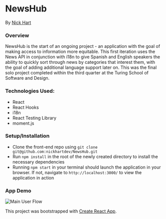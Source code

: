 # NewsHub
By [Nick Hart](https://github.com/nickhartdev/)

### Overview  
NewsHub is the start of an ongoing project - an application with the goal of making access to information more equitable. This first iteration uses the News API in conjunction with i18n to give Spanish and English speakers the ability to quickly sort through news by categories that interest them, with the goal of adding additional language support later on. This was the final solo project completed within the third quarter at the Turing School of Software and Design.

### Technologies Used:
* React
* React Hooks
* i18n
* React Testing Library
* moment.js

### Setup/Installation
- Clone the front-end repo using `git clone git@github.com:nickhartdev/NewsHub.git`
- Run `npm install` in the root of the newly created directory to install the necessary dependencies
- Running `npm start` in your terminal should launch the application in your browser. If not, navigate to `http://localhost:3000/` to view the application in action

### App Demo

![Main User Flow](./NewsHub.gif)

This project was bootstrapped with [Create React App](https://github.com/facebook/create-react-app).
